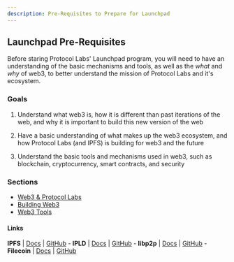 ```yaml
---
description: Pre-Requisites to Prepare for Launchpad
---
```


## Launchpad Pre-Requisites

Before staring Protocol Labs' Launchpad program, you will need to have an understanding of the basic mechanisms and tools, as well as the _what_ and _why_ of web3, to better understand the mission of Protocol Labs and it's ecosystem.

### Goals
1. Understand what web3 is, how it is different than past iterations of the web, and why it is important to build this new version of the web

2. Have a basic understanding of what makes up the web3 ecosystem, and how Protocol Labs (and IPFS) is building for web3 and the future

3. Understand the basic tools and mechanisms used in web3, such as blockchain, cryptocurrency, smart contracts, and security

### Sections

* [Web3 & Protocol Labs](web3-ipfs.md)
* [Building Web3](building-web3.md)
* [Web3 Tools](web3-tools.md)


#### Links

**IPFS** | [Docs](https://docs.ipfs.io) | [GitHub](https://github.com/ipfs) - **IPLD** | [Docs](https://ipld.io/docs/) | [GitHub](https://github.com/ipld) - **libp2p** | [Docs](https://docs.libp2p.io) | [GitHub](https://github.com/libp2p) - **Filecoin** | [Docs](https://docs.filecoin.io) | [GitHub](https://github.com/filecoin-project)
